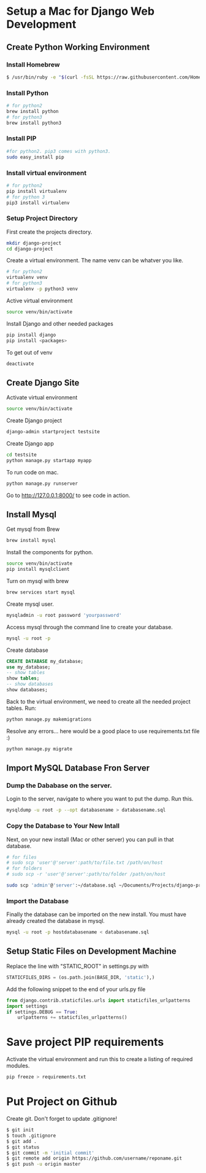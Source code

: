 # Setup a Mac for Django Web Development

## Create Python Working Environment

### Install Homebrew

```sh
$ /usr/bin/ruby -e "$(curl -fsSL https://raw.githubusercontent.com/Homebrew/install/master/install)"
```

### Install Python

```sh
# for python2
brew install python
# for python3
brew install python3
```

### Install PIP

```sh
#for python2. pip3 comes with python3.
sudo easy_install pip
```

### Install virtual environment

```sh
# for python2
pip install virtualenv
# for python 3
pip3 install virtualenv
```

### Setup Project Directory

First create the projects directory.

```sh
mkdir django-project
cd django-project
```

Create a virtual environment. The name venv can be whatver you like.

```sh
# for python2
virtualenv venv
# for python3
virtualenv -p python3 venv
```

Active virtual environment

```sh
source venv/bin/activate
```

Install Django and other needed packages

```sh
pip install django
pip install <packages>
```

To get out of venv

```sh
deactivate
```

## Create Django Site

Activate virtual environment

```sh
source venv/bin/activate
```

Create Django project

```sh
django-admin startproject testsite
```

Create Django app

```sh
cd testsite
python manage.py startapp myapp
```

To run code on mac. 

```sh
python manage.py runserver
```

Go to http://127.0.0.1:8000/ to see code in action.

## Install Mysql

Get mysql from Brew

```sh
brew install mysql
```

Install the components for python.

```sh
source venv/bin/activate
pip install mysqlclient
```

Turn on mysql with brew

```sh
brew services start mysql
```

Create mysql user.

```sh
mysqladmin -u root password 'yourpassword'
```

Access mysql through the command line to create your database.

```sh
mysql -u root -p
```

Create database

```sql
CREATE DATABASE my_database;
use my_database;
-- show tables
show tables;
-- show databases
show databases;
```

Back to the virtual environment, we need to create all the needed project tables. Run:

```sh
python manage.py makemigrations
```

Resolve any errors... here would be a good place to use requirements.txt file :)

```sh
python manage.py migrate
```

## Import MySQL Database Fron Server

### Dump the Dababase on the server.
Login to the server, navigate to where you want to put the dump. Run this.

```sh
mysqldump -u root -p --opt databasename > databasename.sql
```

### Copy the Database to Your New Intall

Next, on your new install (Mac or other server) you can pull in that database.

```sh
# for files
# sudo scp 'user'@'server':path/to/file.txt /path/on/host
# for folders
# sudo scp -r 'user'@'server':path/to/folder /path/on/host

sudo scp 'admin'@'server':~/database.sql ~/Documents/Projects/django-project/
```

### Import the Database

Finally the database can be imported on the new install. You must have already created the database in mysql.

```sh
mysql -u root -p hostdatabasename < databasename.sql
```

## Setup Static Files on Development Machine

Replace the line with "STATIC_ROOT" in settings.py with

```python
STATICFILES_DIRS = (os.path.join(BASE_DIR, 'static'),)
```

Add the following snippet to the end of your urls.py file

```python
from django.contrib.staticfiles.urls import staticfiles_urlpatterns
import settings
if settings.DEBUG == True:
    urlpatterns += staticfiles_urlpatterns()
```

# Save project PIP requirements

Activate the virtual environment and run this to create a listing of required modules.
```sh
pip freeze > requirements.txt
```

# Put Project on Github

Create git. Don't forget to update .gitignore!

```sh
$ git init
$ touch .gitignore
$ git add .
$ git status
$ git commit -m 'initial commit'
$ git remote add origin https://github.com/username/reponame.git
$ git push -u origin master
```